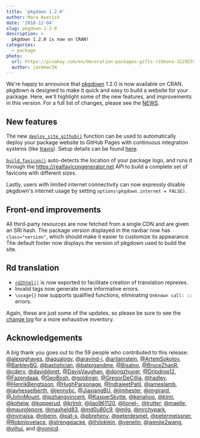 ```yaml
---
title: 'pkgdown 1.2.0'
author: Mara Averick
date: '2018-12-04'
slug: pkgdown-1-2-0
description: > 
  pkgdown 1.2.0 is now on CRAN!
categories:
  - package
photo:
  url: https://pixabay.com/en/decoration-packages-gifts-ribbons-3229259/
  author: jackmac34
---
```




We're happy to announce that [pkgdown](https://pkgdown.r-lib.org/) 1.2.0 is now
available on CRAN. pkgdown is designed to make it quick and easy to build a
website for your package. Here, we'll highlight some of the new features, and
improvements in this version. For a full list of changes, please see the
[NEWS](https://github.com/r-lib/pkgdown/blob/master/NEWS.md#pkgdown-120).

## New features

The new
[`deploy_site_github()`](https://pkgdown.r-lib.org/reference/deploy_site_github.html)
function can be used to automatically deploy your package website to GitHub
Pages with continuous integration systems (like
[travis](https://travis-ci.org/)). Setup details can be found
[here](https://pkgdown.r-lib.org/reference/deploy_site_github.html#setup).

[`build_favicon()`](https://pkgdown.r-lib.org/reference/build_favicon.html)
auto-detects the location of your package logo, and runs it through the
<https://realfavicongenerator.net> API to build a complete set of favicons with
different sizes.

Lastly, users with limited internet connectivity can now expressly disable
pkgdown's internet usage by setting `options(pkgdown.internet = FALSE)`.

## Front-end improvements

All third-party resources are now fetched from a single CDN and are given an SRI
hash. The package version displayed in the navbar now has `class="version"`,
which should make it easier to customize its appearance. The default footer now
displays the version of pkgdown used to build the site.

## Rd translation

  - [`rd2html()`](https://pkgdown.r-lib.org/reference/rd2html.html) is now
    exported to facilitate creation of translation reprexes.
  - Invalid tags now generate more informative errors.
  - `\usage{}` now supports qualified functions, eliminating `Unknown call: ::`
    errors.

Again, these are just some of the updates, so please be sure to see the [change
log](https://pkgdown.r-lib.org/news/index.html#pkgdown-1-2-0) for a more
exhaustive inventory.

## Acknowledgements

A big thank you goes out to the 59 people who contributed to this release:
[&#x0040;alexpghayes](https://github.com/alexpghayes), [&#x0040;aqualogy](https://github.com/aqualogy), [&#x0040;aravind-j](https://github.com/aravind-j), [&#x0040;arilamstein](https://github.com/arilamstein), [&#x0040;ArtemSokolov](https://github.com/ArtemSokolov), [&#x0040;BarkleyBG](https://github.com/BarkleyBG), [&#x0040;bastistician](https://github.com/bastistician), [&#x0040;batpigandme](https://github.com/batpigandme), [&#x0040;Bisaloo](https://github.com/Bisaloo), [&#x0040;BruceZhaoR](https://github.com/BruceZhaoR), [&#x0040;cderv](https://github.com/cderv), [&#x0040;daviddoret](https://github.com/daviddoret), [&#x0040;DavisVaughan](https://github.com/DavisVaughan), [&#x0040;dongzhuoer](https://github.com/dongzhuoer), [&#x0040;Dripdrop12](https://github.com/Dripdrop12), [&#x0040;Fazendaaa](https://github.com/Fazendaaa), [&#x0040;GeoBosh](https://github.com/GeoBosh), [&#x0040;goldingn](https://github.com/goldingn), [&#x0040;GregorDeCillia](https://github.com/GregorDeCillia), [&#x0040;hadley](https://github.com/hadley), [&#x0040;HenrikBengtsson](https://github.com/HenrikBengtsson), [&#x0040;HughParsonage](https://github.com/HughParsonage), [&#x0040;IndrajeetPatil](https://github.com/IndrajeetPatil), [&#x0040;jameslamb](https://github.com/jameslamb), [&#x0040;jayhesselberth](https://github.com/jayhesselberth), [&#x0040;jennybc](https://github.com/jennybc), [&#x0040;JiaxiangBU](https://github.com/JiaxiangBU), [&#x0040;jimhester](https://github.com/jimhester), [&#x0040;jmgirard](https://github.com/jmgirard), [&#x0040;JohnMount](https://github.com/JohnMount), [&#x0040;jpzhangvincent](https://github.com/jpzhangvincent), [&#x0040;KasperSkytte](https://github.com/KasperSkytte), [&#x0040;kenahoo](https://github.com/kenahoo), [&#x0040;klmr](https://github.com/klmr), [&#x0040;koheiw](https://github.com/koheiw), [&#x0040;kopperud](https://github.com/kopperud), [&#x0040;krlmlr](https://github.com/krlmlr), [&#x0040;liao961120](https://github.com/liao961120), [&#x0040;lionel-](https://github.com/lionel-), [&#x0040;lrutter](https://github.com/lrutter), [&#x0040;maelle](https://github.com/maelle), [&#x0040;maurolepore](https://github.com/maurolepore), [&#x0040;maxheld83](https://github.com/maxheld83), [&#x0040;md0u80c9](https://github.com/md0u80c9), [&#x0040;mllg](https://github.com/mllg), [&#x0040;mrchypark](https://github.com/mrchypark), [&#x0040;mvinaixa](https://github.com/mvinaixa), [&#x0040;nbenn](https://github.com/nbenn), [&#x0040;pat-s](https://github.com/pat-s), [&#x0040;pbreheny](https://github.com/pbreheny), [&#x0040;peterdesmet](https://github.com/peterdesmet), [&#x0040;petermeissner](https://github.com/petermeissner), [&#x0040;Robinlovelace](https://github.com/Robinlovelace), [&#x0040;strengejacke](https://github.com/strengejacke), [&#x0040;thiloklein](https://github.com/thiloklein), [&#x0040;venelin](https://github.com/venelin), [&#x0040;wenjie2wang](https://github.com/wenjie2wang), [&#x0040;yihui](https://github.com/yihui), and [&#x0040;yonicd](https://github.com/yonicd).

